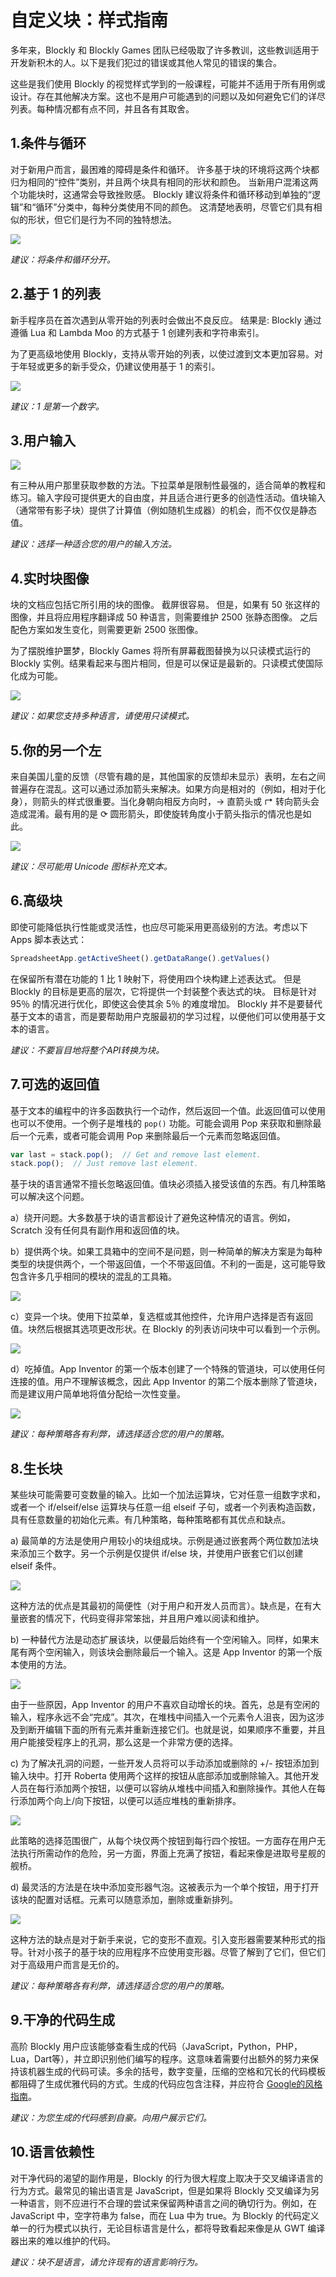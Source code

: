 # 自定义块：样式指南

多年来，Blockly 和 Blockly Games 团队已经吸取了许多教训，这些教训适用于开发新积木的人。以下是我们犯过的错误或其他人常见的错误的集合。

这些是我们使用 Blockly 的视觉样式学到的一般课程，可能并不适用于所有用例或设计。存在其他解决方案。这也不是用户可能遇到的问题以及如何避免它们的详尽列表。每种情况都有点不同，并且各有其取舍。

## 1.条件与循环

对于新用户而言，最困难的障碍是条件和循环。 许多基于块的环境将这两个块都归为相同的“控件”类别，并且两个块具有相同的形状和颜色。 当新用户混淆这两个功能块时，这通常会导致挫败感。 Blockly 建议将条件和循环移动到单独的“逻辑”和“循环”分类中，每种分类使用不同的颜色。 这清楚地表明，尽管它们具有相似的形状，但它们是行为不同的独特想法。

![](./language01.png)

*建议：将条件和循环分开。*


## 2.基于 1 的列表

新手程序员在首次遇到从零开始的列表时会做出不良反应。 结果是: Blockly 通过遵循 Lua 和 Lambda Moo 的方式基于 1 创建列表和字符串索引。

为了更高级地使用 Blockly，支持从零开始的列表，以使过渡到文本更加容易。对于年轻或更多的新手受众，仍建议使用基于 1 的索引。

![](./language02.png)

*建议：1 是第一个数字。*

## 3.用户输入

![](./language03.png)

有三种从用户那里获取参数的方法。下拉菜单是限制性最强的，适合简单的教程和练习。输入字段可提供更大的自由度，并且适合进行更多的创造性活动。值块输入（通常带有影子块）提供了计算值（例如随机生成器）的机会，而不仅仅是静态值。

*建议：选择一种适合您的用户的输入方法。*

## 4.实时块图像

块的文档应包括它所引用的块的图像。 截屏很容易。 但是，如果有 50 张这样的图像，并且将应用程序翻译成 50 种语言，则需要维护 2500 张静态图像。 之后配色方案如发生变化，则需要更新 2500 张图像。

为了摆脱维护噩梦，Blockly Games 将所有屏幕截图替换为以只读模式运行的 Blockly 实例。结果看起来与图片相同，但是可以保证是最新的。只读模式使国际化成为可能。

![](./language04.png)

*建议：如果您支持多种语言，请使用只读模式。*

## 5.你的另一个左

来自美国儿童的反馈（尽管有趣的是，其他国家的反馈却未显示）表明，左右之间普遍存在混乱。这可以通过添加箭头来解决。如果方向是相对的（例如，相对于化身），则箭头的样式很重要。当化身朝向相反方向时，→ 直箭头或 ↱ 转向箭头会造成混淆。最有用的是 ⟳ 圆形箭头，即使旋转角度小于箭头指示的情况也是如此。

![](./language05.png)

*建议：尽可能用 Unicode 图标补充文本。*

## 6.高级块

即使可能降低执行性能或灵活性，也应尽可能采用更高级别的方法。考虑以下 Apps 脚本表达式：


```js
SpreadsheetApp.getActiveSheet().getDataRange().getValues()
```

在保留所有潜在功能的 1 比 1 映射下，将使用四个块构建上述表达式。 但是 Blockly 的目标是更高的层次，它将提供一个封装整个表达式的块。 目标是针对 95％ 的情况进行优化，即使这会使其余 5％ 的难度增加。 Blockly 并不是要替代基于文本的语言，而是要帮助用户克服最初的学习过程，以便他们可以使用基于文本的语言。

*建议：不要盲目地将整个API转换为块。*

## 7.可选的返回值

基于文本的编程中的许多函数执行一个动作，然后返回一个值。此返回值可以使用也可以不使用。一个例子是堆栈的 `pop()` 功能。可能会调用 Pop 来获取和删除最后一个元素，或者可能会调用 Pop 来删除最后一个元素而忽略返回值。

```js
var last = stack.pop();  // Get and remove last element.
stack.pop();  // Just remove last element.
```

基于块的语言通常不擅长忽略返回值。值块必须插入接受该值的东西。有几种策略可以解决这个问题。

a）绕开问题。大多数基于块的语言都设计了避免这种情况的语言。例如，Scratch 没有任何具有副作用和返回值的块。
    
b）提供两个块。如果工具箱中的空间不是问题，则一种简单的解决方案是为每种类型的块提供两个，一个带返回值，一个不带返回值。不利的一面是，这可能导致包含许多几乎相同的模块的混乱的工具箱。

![](./return1.png)

c）变异一个块。使用下拉菜单，复选框或其他控件，允许用户选择是否有返回值。块然后根据其选项更改形状。在 Blockly 的列表访问块中可以看到一个示例。

![](./return3.png)

d）吃掉值。App Inventor 的第一个版本创建了一个特殊的管道块，可以使用任何连接的值。用户不理解该概念，因此 App Inventor 的第二个版本删除了管道块，而是建议用户简单地将值分配给一次性变量。

![](./return2.png)

*建议：每种策略各有利弊，请选择适合您的用户的策略。*

## 8.生长块

某些块可能需要可变数量的输入。比如一个加法运算块，它对任意一组数字求和，或者一个 if/elseif/else 运算块与任意一组 elseif 子句，或者一个列表构造函数，具有任意数量的初始化元素。有几种策略，每种策略都有其优点和缺点。

a) 最简单的方法是使用户用较小的块组成块。示例是通过嵌套两个两位数加法块来添加三个数字。另一个示例是仅提供 if/else 块，并使用户嵌套它们以创建 elseif 条件。

![](./mutate-compound.png)

这种方法的优点是其最初的简便性（对于用户和开发人员而言）。缺点是，在有大量嵌套的情况下，代码变得非常笨拙，并且用户难以阅读和维护。

b) 一种替代方法是动态扩展该块，以便最后始终有一个空闲输入。同样，如果末尾有两个空闲输入，则该块会删除最后一个输入。这是 App Inventor 的第一个版本使用的方法。

![](./mutate-extra.png)

由于一些原因，App Inventor 的用户不喜欢自动增长的块。首先，总是有空闲的输入，程序永远不会“完成”。其次，在堆栈中间插入一个元素令人沮丧，因为这涉及到断开编辑下面的所有元素并重新连接它们。也就是说，如果顺序不重要，并且用户能接受程序上的孔洞，那么这是一个非常方便的选择。

c) 为了解决孔洞的问题，一些开发人员将可以手动添加或删除的 +/- 按钮添加到输入块中。打开 Roberta 使用两个这样的按钮从底部添加或删除输入。其他开发人员在每行添加两个按钮，以便可以容纳从堆栈中间插入和删除操作。其他人在每行添加两个向上/向下按钮，以便可以适应堆栈的重新排序。

![](./mutate-add-minus.png)

此策略的选择范围很广，从每个块仅两个按钮到每行四个按钮。一方面存在用户无法执行所需动作的危险，另一方面，界面上充满了按钮，看起来像是进取号星舰的舰桥。

d) 最灵活的方法是在块中添加变形器气泡。这被表示为一个单个按钮，用于打开该块的配置对话框。元素可以随意添加，删除或重新排列。

![](./mutate-bubble.png)

这种方法的缺点是对于新手来说，它的变形不直观。引入变形器需要某种形式的指导。针对小孩子的基于块的应用程序不应使用变形器。尽管了解到了它们，但它们对于高级用户而言是无价的。

*建议：每种策略各有利弊，请选择适合您的用户的策略。*

## 9.干净的代码生成

高阶 Blockly 用户应该能够查看生成的代码（JavaScript，Python，PHP，Lua，Dart等），并立即识别他们编写的程序。这意味着需要付出额外的努力来保持该机器生成的代码可读。多余的括号，数字变量，压缩的空格和冗长的代码模板都阻碍了生成优雅代码的方式。生成的代码应包含注释，并应符合 [Google的风格指南](https://github.com/google/styleguide/blob/gh-pages/README.md)。

*建议：为您生成的代码感到自豪。向用户展示它们。*

## 10.语言依赖性

对干净代码的渴望的副作用是，Blockly 的行为很大程度上取决于交叉编译语言的行为方式。最常见的输出语言是 JavaScript，但是如果将 Blockly 交叉编译为另一种语言，则不应进行不合理的尝试来保留两种语言之间的确切行为。例如，在 JavaScript 中，空字符串为 false，而在 Lua 中为 true。为 Blockly 的代码定义单一的行为模式以执行，无论目标语言是什么，都将导致看起来像是从 GWT 编译器出来的难以维护的代码。

*建议：块不是语言，请允许现有的语言影响行为。*